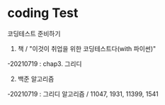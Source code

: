 # coding Test

코딩테스트 준비하기

1. 책 / "이것이 취업을 위한 코딩테스트다(with 파이썬)"

-20210719 : chap3. 그리디

2. 백준 알고리즘

-20210719 : 그리디 알고리즘 / 11047, 1931, 11399, 1541
